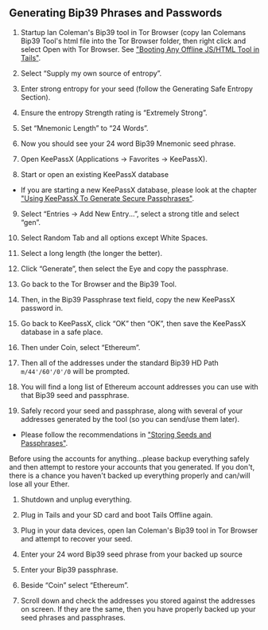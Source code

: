 ## Generating Bip39 Phrases and Passwords

1. Startup Ian Coleman's Bip39 tool in Tor Browser (copy Ian Colemans Bip39 Tool's html file into the Tor Browser folder, then right click and select Open with Tor Browser. See ["Booting Any Offline JS/HTML Tool in Tails"](https://tra38.gitbooks.io/pro-tips-for-ethereum-wallet-management/content/tails-os/booting-any-offline-jshtml-tool-in-tails.html).

2. Select “Supply my own source of entropy”.

3. Enter strong entropy for your seed (follow the Generating Safe Entropy Section).

4. Ensure the entropy Strength rating is “Extremely Strong”.

5. Set “Mnemonic Length” to “24 Words”.

6. Now you should see your 24 word Bip39 Mnemonic seed phrase.

7. Open KeePassX (Applications → Favorites → KeePassX).

8. Start or open an existing KeePassX database
<ul>
    <li>If you are starting a new KeePassX database, please look at the chapter <a href="https://tra38.gitbooks.io/pro-tips-for-ethereum-wallet-management/content/password-management/storing-seeds-and-passwords.html">"Using KeePassX To Generate Secure Passphrases"</a>.</li>
</ul>

9. Select “Entries → Add New Entry...”, select a strong title and select “gen”.

10. Select Random Tab and all options except White Spaces.

11. Select a long length (the longer the better).

12. Click “Generate”, then select the Eye and copy the passphrase.

13. Go back to the Tor Browser and the Bip39 Tool.

14. Then, in the Bip39 Passphrase text field, copy the new KeePassX password in.

15. Go back to KeePassX, click “OK” then “OK”, then save the KeePassX database in a safe place.

16. Then under Coin, select “Ethereum”.

17. Then all of the addresses under the standard Bip39 HD Path `m/44'/60'/0'/0` will be prompted.

18. You will find a long list of Ethereum account addresses you can use with that Bip39 seed and passphrase.

19. Safely record your seed and passphrase, along with several of your addresses generated by the tool (so you can send/use them later).

 - Please follow the recommendations in <a href="https://tra38.gitbooks.io/pro-tips-for-ethereum-wallet-management/content/password-management/storing-seeds-and-passwords.html">"Storing Seeds and Passphrases"</a>.

Before using the accounts for anything...please backup everything safely and then attempt to restore your accounts that you generated. If you don't, there is a chance you haven't backed up everything properly and can/will lose all your Ether.

1. Shutdown and unplug everything.

2. Plug in Tails and your SD card and boot Tails Offline again.

3. Plug in your data devices, open Ian Coleman's Bip39 tool in Tor Browser and attempt to recover your seed.

4. Enter your 24 word Bip39 seed phrase from your backed up source

5. Enter your Bip39 passphrase.

6. Beside “Coin” select “Ethereum”.

7. Scroll down and check the addresses you stored against the addresses on screen. If they are the same, then you have properly backed up your seed phrases and passphrases.